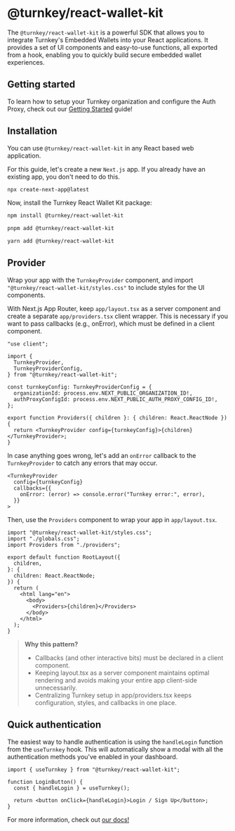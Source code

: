 # @turnkey/react-wallet-kit

The `@turnkey/react-wallet-kit` is a powerful SDK that allows you to integrate Turnkey's Embedded Wallets into your React applications. It provides a set of UI components and easy-to-use functions, all exported from a hook, enabling you to quickly build secure embedded wallet experiences.

## Getting started

To learn how to setup your Turnkey organization and configure the Auth Proxy, check out our [Getting Started](https://docs.turnkey.com/sdks/react/getting-started) guide!

## Installation

You can use `@turnkey/react-wallet-kit` in any React based web application.

For this guide, let's create a new `Next.js` app. If you already have an existing app, you don't need to do this.

```bash npx
npx create-next-app@latest
```

Now, install the Turnkey React Wallet Kit package:

<CodeGroup>

```bash npm
npm install @turnkey/react-wallet-kit
```

```bash pnpm
pnpm add @turnkey/react-wallet-kit
```

```bash yarn
yarn add @turnkey/react-wallet-kit
```

</CodeGroup>

## Provider

Wrap your app with the `TurnkeyProvider` component, and import `"@turnkey/react-wallet-kit/styles.css"` to include styles for the UI components.

With Next.js App Router, keep `app/layout.tsx` as a server component and create a separate `app/providers.tsx` client wrapper. This is necessary if you want to pass callbacks (e.g., onError), which must be defined in a client component.

```tsx app/providers.tsx
"use client";

import {
  TurnkeyProvider,
  TurnkeyProviderConfig,
} from "@turnkey/react-wallet-kit";

const turnkeyConfig: TurnkeyProviderConfig = {
  organizationId: process.env.NEXT_PUBLIC_ORGANIZATION_ID!,
  authProxyConfigId: process.env.NEXT_PUBLIC_AUTH_PROXY_CONFIG_ID!,
};

export function Providers({ children }: { children: React.ReactNode }) {
  return <TurnkeyProvider config={turnkeyConfig}>{children}</TurnkeyProvider>;
}
```

In case anything goes wrong, let's add an `onError` callback to the `TurnkeyProvider` to catch any errors that may occur.

```tsx app/providers.tsx
<TurnkeyProvider
  config={turnkeyConfig}
  callbacks={{
    onError: (error) => console.error("Turnkey error:", error),
  }}
>
```

Then, use the `Providers` component to wrap your app in `app/layout.tsx`.

```tsx app/layout.tsx
import "@turnkey/react-wallet-kit/styles.css";
import "./globals.css";
import Providers from "./providers";

export default function RootLayout({
  children,
}: {
  children: React.ReactNode;
}) {
  return (
    <html lang="en">
      <body>
        <Providers>{children}</Providers>
      </body>
    </html>
  );
}
```

> **Why this pattern?**
>
> - Callbacks (and other interactive bits) must be declared in a client component.
> - Keeping layout.tsx as a server component maintains optimal rendering and avoids making your entire app client-side unnecessarily.
> - Centralizing Turnkey setup in app/providers.tsx keeps configuration, styles, and callbacks in one place.


## Quick authentication

The easiest way to handle authentication is using the `handleLogin` function from the `useTurnkey` hook. This will automatically show a modal with all the authentication methods you've enabled in your dashboard.

```tsx
import { useTurnkey } from "@turnkey/react-wallet-kit";

function LoginButton() {
  const { handleLogin } = useTurnkey();

  return <button onClick={handleLogin}>Login / Sign Up</button>;
}
```


For more information, check out [our docs!](https://docs.turnkey.com/sdks/react)